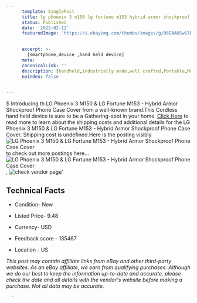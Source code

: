 ```yaml
---
      template: SinglePost
      title: lg phoenix 3 m150 lg fortune m153 hybrid armor shockproof phone case cover
      status: Published
      date: '2023-02-12'
      featuredImage: 'https://i.ebayimg.com/thumbs/images/g/06EAAOSwSlBYtk2G/s-l225.jpg'
       

      excerpt: >-
        [smartphone,device ,hand held device]
      meta:
      canonicalLink: ''
      description: [handheld,industrially made,well crafted,Portable,Mobile,Compact,Convenient,Lightweight,Maneuverable,Man-portable,Miniature,Carriable,Hand-held,Light,Holdable,Transportable,Mobile device,Pocket-sized,On-the-go,Wireless,Cordless,Compact size,Convenient size, smartphone,device ,hand held device]
      noindex: false
      

---
```

$
      Introducing th LG Phoenix 3 M150 & LG Fortune M153 - Hybrid Armor Shockproof Phone Case Cover from a well-known brand.This Cordless hand held device is sure to be a Gathering-spot in your home. [Click Here](https://www.ebay.com/itm/142317042145?hash=item2122c1b9e1%3Ag%3A06EAAOSwSlBYtk2G&mkevt=1&mkcid=1&mkrid=711-53200-19255-0&campid=%253CePNCampaignId%253E&customid=%253CreferenceId%253E&toolid=10049) to read more to learn about the shipping costs and additional details for the LG Phoenix 3 M150 & LG Fortune M153 - Hybrid Armor Shockproof Phone Case Cover. Shipping cost is undefined.Here is the posting visibly ![LG Phoenix 3 M150 & LG Fortune M153 - Hybrid Armor Shockproof Phone Case Cover](https://i.ebayimg.com/thumbs/images/g/06EAAOSwSlBYtk2G/s-l225.jpg) to check out more postings here... ![LG Phoenix 3 M150 & LG Fortune M153 - Hybrid Armor Shockproof Phone Case Cover](https://i.ebayimg.com/images/g/06EAAOSwSlBYtk2G/s-l500.jpg), ![check vendor page](https://origin-galleryplus.ebayimg.com/ws/web/142317042145_2_0_1/225x225.jpg)'

      

 ## Technical Facts 



     
      

 - Condition- New 


      

 - Listed Price- 9.48 


      

 - Currency- USD 


      

 - Feedback score - 135467 


      

 - Location - US 


      
      

 *_This post may contain affiliate links from eBay and other third-party websites. As an eBay affiliate, we earn from qualifying purchases. Although we do our best to keep the information up-to-date and accurate, please check the date and all details with the vendor's website before making a purchase. Not all data may be accurate._*




      -

